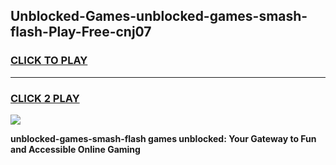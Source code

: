 
## Unblocked-Games-unblocked-games-smash-flash-Play-Free-cnj07
<h3>
<a href="https://premium76.site?title=unblocked-games-smash-flash&ref=23A">CLICK TO PLAY</a></h3>
<hr>

<h3>
<a href="https://premium76.site?title=unblocked-games-smash-flash&ref=23A">CLICK 2 PLAY</a>
  
</h3>

<a href="https://premium76.site?title=unblocked-games-smash-flash&ref=23A"><img src="https://clearcache.store/games.png"></a>


**unblocked-games-smash-flash games unblocked: Your Gateway to Fun and Accessible Online Gaming**
